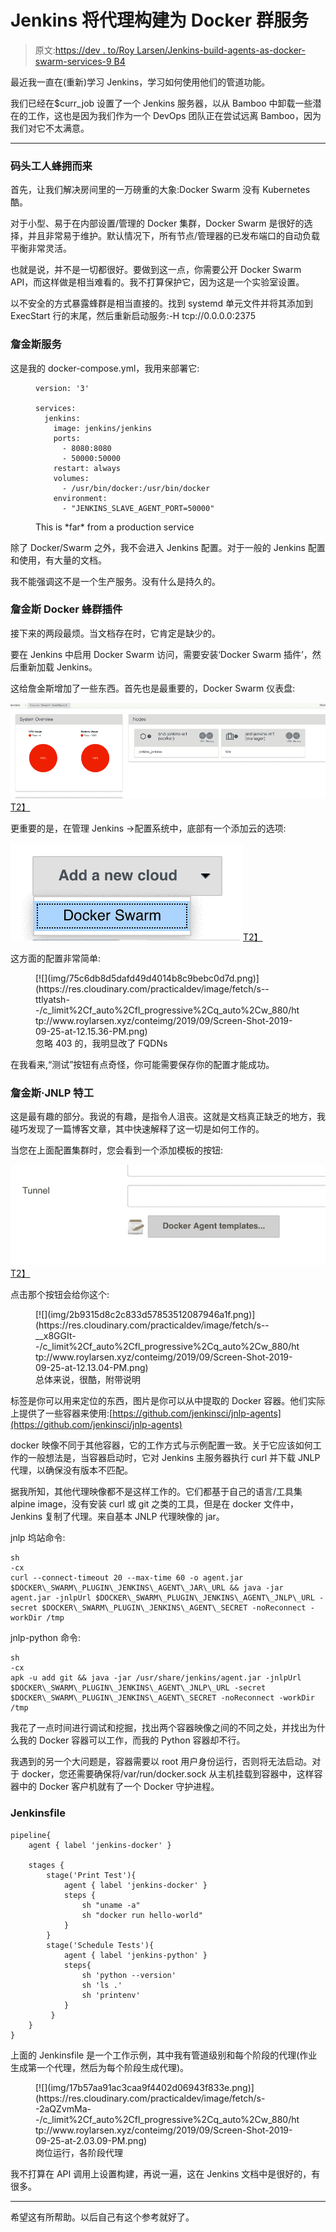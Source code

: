 # Jenkins 将代理构建为 Docker 群服务

> 原文:[https://dev . to/Roy Larsen/Jenkins-build-agents-as-docker-swarm-services-9 B4](https://dev.to/roylarsen/jenkins-build-agents-as-docker-swarm-services-9b4)

最近我一直在(重新)学习 Jenkins，学习如何使用他们的管道功能。

我们已经在$curr_job 设置了一个 Jenkins 服务器，以从 Bamboo 中卸载一些潜在的工作，这也是因为我们作为一个 DevOps 团队正在尝试远离 Bamboo，因为我们对它不太满意。

* * *

### [](#docker-swarm)码头工人蜂拥而来

首先，让我们解决房间里的一万磅重的大象:Docker Swarm 没有 Kubernetes 酷。

对于小型、易于在内部设置/管理的 Docker 集群，Docker Swarm 是很好的选择，并且非常易于维护。默认情况下，所有节点/管理器的已发布端口的自动负载平衡非常灵活。

也就是说，并不是一切都很好。要做到这一点，你需要公开 Docker Swarm API，而这样做是相当难看的。我不打算保护它，因为这是一个实验室设置。

以不安全的方式暴露蜂群是相当直接的。找到 systemd 单元文件并将其添加到 ExecStart 行的末尾，然后重新启动服务:-H tcp://0.0.0.0:2375

### [](#jenkins-service)詹金斯服务

这是我的 docker-compose.yml，我用来部署它:

<figure>

```
version: '3'

services:
  jenkins:
    image: jenkins/jenkins
    ports:
      - 8080:8080
      - 50000:50000
    restart: always
    volumes:
      - /usr/bin/docker:/usr/bin/docker
    environment:
      - "JENKINS_SLAVE_AGENT_PORT=50000" 
```

<figcaption>This is *far* from a production service</figcaption>

</figure>

除了 Docker/Swarm 之外，我不会进入 Jenkins 配置。对于一般的 Jenkins 配置和使用，有大量的文档。

我不能强调这不是一个生产服务。没有什么是持久的。

### [](#jenkins-docker-swarm-plugin)詹金斯 Docker 蜂群插件

接下来的两段最烦。当文档存在时，它肯定是缺少的。

要在 Jenkins 中启用 Docker Swarm 访问，需要安装‘Docker Swarm 插件’，然后重新加载 Jenkins。

这给詹金斯增加了一些东西。首先也是最重要的，Docker Swarm 仪表盘:

[![](img/6c05766853113c47a66f08fde34eb777.png)T2】](https://res.cloudinary.com/practicaldev/image/fetch/s--kALrqDAq--/c_limit%2Cf_auto%2Cfl_progressive%2Cq_auto%2Cw_880/http://www.roylarsen.xyz/conteimg/2019/09/Screen-Shot-2019-09-25-at-3.31.31-PM.png)

更重要的是，在管理 Jenkins ->配置系统中，底部有一个添加云的选项:

[![](img/dcfe19846ed380d03aef0d39845ee811.png)T2】](https://res.cloudinary.com/practicaldev/image/fetch/s--wtz5T2_K--/c_limit%2Cf_auto%2Cfl_progressive%2Cq_auto%2Cw_880/http://www.roylarsen.xyz/conteimg/2019/09/Screen-Shot-2019-09-25-at-3.34.16-PM.png)

这方面的配置非常简单:

<figure>[![](img/75c6db8d5dafd49d4014b8c9bebc0d7d.png)](https://res.cloudinary.com/practicaldev/image/fetch/s--ttlyatsh--/c_limit%2Cf_auto%2Cfl_progressive%2Cq_auto%2Cw_880/http://www.roylarsen.xyz/conteimg/2019/09/Screen-Shot-2019-09-25-at-12.15.36-PM.png) 

<figcaption>忽略 403 的，我明显改了 FQDNs</figcaption>

</figure>

在我看来,“测试”按钮有点奇怪，你可能需要保存你的配置才能成功。

### [](#jenkins-jnlp-agents)詹金斯·JNLP 特工

这是最有趣的部分。我说的有趣，是指令人沮丧。这就是文档真正缺乏的地方，我碰巧发现了一篇博客文章，其中快速解释了这一切是如何工作的。

当您在上面配置集群时，您会看到一个添加模板的按钮:

[![](img/dcf337a74bf9030d6344af1fd2e7bd21.png)T2】](https://res.cloudinary.com/practicaldev/image/fetch/s--4tnqJFfi--/c_limit%2Cf_auto%2Cfl_progressive%2Cq_auto%2Cw_880/http://www.roylarsen.xyz/conteimg/2019/09/Screen-Shot-2019-09-25-at-3.53.10-PM.png)

点击那个按钮会给你这个:

<figure>[![](img/2b9315d8c2c833d57853512087946a1f.png)](https://res.cloudinary.com/practicaldev/image/fetch/s--__x8GGIt--/c_limit%2Cf_auto%2Cfl_progressive%2Cq_auto%2Cw_880/http://www.roylarsen.xyz/conteimg/2019/09/Screen-Shot-2019-09-25-at-12.13.04-PM.png) 

<figcaption>总体来说，很酷，附带说明</figcaption>

</figure>

标签是你可以用来定位的东西，图片是你可以从中提取的 Docker 容器。他们实际上提供了一些容器来使用:[https://github.com/jenkinsci/jnlp-agents](https://github.com/jenkinsci/jnlp-agents)

docker 映像不同于其他容器，它的工作方式与示例配置一致。关于它应该如何工作的一般想法是，当容器启动时，它对 Jenkins 主服务器执行 curl 并下载 JNLP 代理，以确保没有版本不匹配。

据我所知，其他代理映像都不是这样工作的。它们都基于自己的语言/工具集 alpine image，没有安装 curl 或 git 之类的工具，但是在 docker 文件中，Jenkins 复制了代理。来自基本 JNLP 代理映像的 jar。

jnlp 坞站命令:

```
sh  
-cx  
curl --connect-timeout 20 --max-time 60 -o agent.jar $DOCKER\_SWARM\_PLUGIN\_JENKINS\_AGENT\_JAR\_URL && java -jar agent.jar -jnlpUrl $DOCKER\_SWARM\_PLUGIN\_JENKINS\_AGENT\_JNLP\_URL -secret $DOCKER\_SWARM\_PLUGIN\_JENKINS\_AGENT\_SECRET -noReconnect -workDir /tmp 
```

jnlp-python 命令:

```
sh  
-cx  
apk -u add git && java -jar /usr/share/jenkins/agent.jar -jnlpUrl $DOCKER\_SWARM\_PLUGIN\_JENKINS\_AGENT\_JNLP\_URL -secret $DOCKER\_SWARM\_PLUGIN\_JENKINS\_AGENT\_SECRET -noReconnect -workDir /tmp 
```

我花了一点时间进行调试和挖掘，找出两个容器映像之间的不同之处，并找出为什么我的 Docker 容器可以工作，而我的 Python 容器却不行。

我遇到的另一个大问题是，容器需要以 root 用户身份运行，否则将无法启动。对于 docker，您还需要确保将/var/run/docker.sock 从主机挂载到容器中，这样容器中的 Docker 客户机就有了一个 Docker 守护进程。

### [](#jenkinsfile)Jenkinsfile

```
pipeline{
    agent { label 'jenkins-docker' }

    stages {
        stage('Print Test'){
            agent { label 'jenkins-docker' }
            steps {
                sh "uname -a"
                sh "docker run hello-world"
            }
        }
        stage('Schedule Tests'){
            agent { label 'jenkins-python' }
            steps{
                sh 'python --version'
                sh 'ls .'
                sh 'printenv'
            }
         }
    }
} 
```

上面的 Jenkinsfile 是一个工作示例，其中我有管道级别和每个阶段的代理(作业生成第一个代理，然后为每个阶段生成代理)。

<figure>[![](img/17b57aa91ac3caa9f4402d06943f833e.png)](https://res.cloudinary.com/practicaldev/image/fetch/s--2aQZvmMa--/c_limit%2Cf_auto%2Cfl_progressive%2Cq_auto%2Cw_880/http://www.roylarsen.xyz/conteimg/2019/09/Screen-Shot-2019-09-25-at-2.03.09-PM.png) 

<figcaption>岗位运行，各阶段代理</figcaption>

</figure>

我不打算在 API 调用上设置构建，再说一遍，这在 Jenkins 文档中是很好的，有很多。

* * *

希望这有所帮助。以后自己有这个参考就好了。